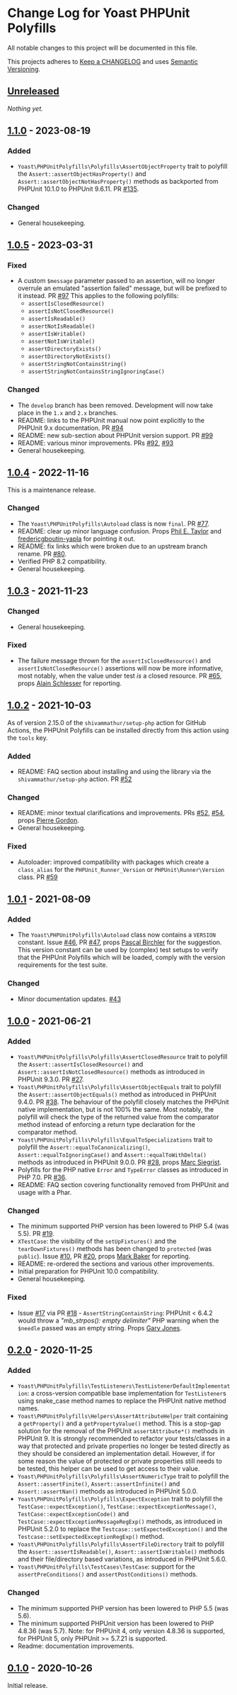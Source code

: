 # Change Log for Yoast PHPUnit Polyfills

All notable changes to this project will be documented in this file.

This projects adheres to [Keep a CHANGELOG](http://keepachangelog.com/) and uses [Semantic Versioning](http://semver.org/).


## [Unreleased]

_Nothing yet._

## [1.1.0] - 2023-08-19

### Added
* `Yoast\PHPUnitPolyfills\Polyfills\AssertObjectProperty` trait to polyfill the `Assert::assertObjectHasProperty()` and `Assert::assertObjectNotHasProperty()` methods as backported from PHPUnit 10.1.0 to PHPUnit 9.6.11. PR [#135].

### Changed
* General housekeeping.

[#135]: https://github.com/Yoast/PHPUnit-Polyfills/pull/135


## [1.0.5] - 2023-03-31

### Fixed
* A custom `$message` parameter passed to an assertion, will no longer overrule an emulated "assertion failed" message, but will be prefixed to it instead. PR [#97]
    This applies to the following polyfills:
    - `assertIsClosedResource()`
    - `assertIsNotClosedResource()`
    - `assertIsReadable()`
    - `assertNotIsReadable()`
    - `assertIsWritable()`
    - `assertNotIsWritable()`
    - `assertDirectoryExists()`
    - `assertDirectoryNotExists()`
    - `assertStringNotContainsString()`
    - `assertStringNotContainsStringIgnoringCase()`

### Changed
* The `develop` branch has been removed. Development will now take place in the `1.x` and `2.x` branches.
* README: links to the PHPUnit manual now point explicitly to the PHPUnit 9.x documentation. PR [#94]
* README: new sub-section about PHPUnit version support. PR [#99]
* README: various minor improvements. PRs [#92], [#93]
* General housekeeping.

[#92]: https://github.com/Yoast/PHPUnit-Polyfills/pull/92
[#93]: https://github.com/Yoast/PHPUnit-Polyfills/pull/93
[#94]: https://github.com/Yoast/PHPUnit-Polyfills/pull/94
[#97]: https://github.com/Yoast/PHPUnit-Polyfills/pull/97
[#99]: https://github.com/Yoast/PHPUnit-Polyfills/pull/99


## [1.0.4] - 2022-11-16

This is a maintenance release.

### Changed
* The `Yoast\PHPUnitPolyfills\Autoload` class is now `final`. PR [#77].
* README: clear up minor language confusion. Props [Phil E. Taylor] and [fredericgboutin-yapla] for pointing it out.
* README: fix links which were broken due to an upstream branch rename. PR [#80].
* Verified PHP 8.2 compatibility.
* General housekeeping.

[#77]: https://github.com/Yoast/PHPUnit-Polyfills/pull/77
[#80]: https://github.com/Yoast/PHPUnit-Polyfills/pull/80


## [1.0.3] - 2021-11-23

### Changed
* General housekeeping.

### Fixed
* The failure message thrown for the `assertIsClosedResource()` and `assertIsNotClosedResource()` assertions will now be more informative, most notably, when the value under test _is_ a closed resource. PR [#65], props [Alain Schlesser] for reporting.

[#65]: https://github.com/Yoast/PHPUnit-Polyfills/pull/65


## [1.0.2] - 2021-10-03

As of version 2.15.0 of the `shivammathur/setup-php` action for GitHub Actions, the PHPUnit Polyfills can be installed directly from this action using the `tools` key.

### Added
* README: FAQ section about installing and using the library via the `shivammathur/setup-php` action. PR [#52]

### Changed
* README: minor textual clarifications and improvements. PRs [#52], [#54], props [Pierre Gordon].
* General housekeeping.

### Fixed
* Autoloader: improved compatibility with packages which create a `class_alias` for the `PHPUnit_Runner_Version` or `PHPUnit\Runner\Version` class. PR [#59]

[#52]: https://github.com/Yoast/PHPUnit-Polyfills/pull/52
[#54]: https://github.com/Yoast/PHPUnit-Polyfills/pull/54
[#59]: https://github.com/Yoast/PHPUnit-Polyfills/pull/59


## [1.0.1] - 2021-08-09

### Added
* The `Yoast\PHPUnitPolyfills\Autoload` class now contains a `VERSION` constant. Issue [#46], PR [#47], props [Pascal Birchler] for the suggestion.
    This version constant can be used by (complex) test setups to verify that the PHPUnit Polyfills which will be loaded, comply with the version requirements for the test suite.

### Changed
* Minor documentation updates. [#43]

[#43]: https://github.com/Yoast/PHPUnit-Polyfills/pull/43
[#46]: https://github.com/Yoast/PHPUnit-Polyfills/issues/46
[#47]: https://github.com/Yoast/PHPUnit-Polyfills/pull/47


## [1.0.0] - 2021-06-21

### Added
* `Yoast\PHPUnitPolyfills\Polyfills\AssertClosedResource` trait to polyfill the `Assert::assertIsClosedResource()` and `Assert::assertIsNotClosedResource()` methods as introduced in PHPUnit 9.3.0. PR [#27].
* `Yoast\PHPUnitPolyfills\Polyfills\AssertObjectEquals` trait to polyfill the `Assert::assertObjectEquals()` method as introduced in PHPUnit 9.4.0. PR [#38].
    The behaviour of the polyfill closely matches the PHPUnit native implementation, but is not 100% the same.
    Most notably, the polyfill will check the type of the returned value from the comparator method instead of enforcing a return type declaration for the comparator method.
* `Yoast\PHPUnitPolyfills\Polyfills\EqualToSpecializations` trait to polyfill the `Assert::equalToCanonicalizing()`, `Assert::equalToIgnoringCase()` and `Assert::equalToWithDelta()` methods as introduced in PHPUnit 9.0.0. PR [#28], props [Marc Siegrist].
* Polyfills for the PHP native `Error` and `TypeError` classes as introduced in PHP 7.0. PR [#36].
* README: FAQ section covering functionality removed from PHPUnit and usage with a Phar.

### Changed
* The minimum supported PHP version has been lowered to PHP 5.4 (was 5.5). PR [#19].
* `XTestCase`: the visibility of the `setUpFixtures()` and the `tearDownFixtures()` methods has been changed to `protected` (was `public`). Issue [#10], PR [#20], props [Mark Baker] for reporting.
* README: re-ordered the sections and various other improvements.
* Initial preparation for PHPUnit 10.0 compatibility.
* General housekeeping.

### Fixed
* Issue [#17] via PR [#18] - `AssertStringContainString`: PHPUnit < 6.4.2 would throw a _"mb_strpos(): empty delimiter"_ PHP warning when the `$needle` passed was an empty string. Props [Gary Jones].

[#10]: https://github.com/Yoast/PHPUnit-Polyfills/issues/10
[#17]: https://github.com/Yoast/PHPUnit-Polyfills/issues/17
[#18]: https://github.com/Yoast/PHPUnit-Polyfills/pull/18
[#19]: https://github.com/Yoast/PHPUnit-Polyfills/pull/19
[#20]: https://github.com/Yoast/PHPUnit-Polyfills/pull/20
[#27]: https://github.com/Yoast/PHPUnit-Polyfills/pull/27
[#28]: https://github.com/Yoast/PHPUnit-Polyfills/pull/28
[#36]: https://github.com/Yoast/PHPUnit-Polyfills/pull/36
[#38]: https://github.com/Yoast/PHPUnit-Polyfills/pull/38


## [0.2.0] - 2020-11-25

### Added
* `Yoast\PHPUnitPolyfills\TestListeners\TestListenerDefaultImplementation`: a cross-version compatible base implementation for `TestListener`s using snake_case method names to replace the PHPUnit native method names.
* `Yoast\PHPUnitPolyfills\Helpers\AssertAttributeHelper` trait containing a `getProperty()` and a `getPropertyValue()` method.
    This is a stop-gap solution for the removal of the PHPUnit `assertAttribute*()` methods in PHPUnit 9.
    It is strongly recommended to refactor your tests/classes in a way that protected and private properties no longer be tested directly as they should be considered an implementation detail.
    However, if for some reason the value of protected or private properties still needs to be tested, this helper can be used to get access to their value.
* `Yoast\PHPUnitPolyfills\Polyfills\AssertNumericType` trait to polyfill the `Assert::assertFinite()`, `Assert::assertInfinite()` and `Assert::assertNan()` methods as introduced in PHPUnit 5.0.0.
* `Yoast\PHPUnitPolyfills\Polyfills\ExpectException` trait to polyfill the `TestCase::expectException()`, `TestCase::expectExceptionMessage()`, `TestCase::expectExceptionCode()` and `TestCase::expectExceptionMessageRegExp()` methods, as introduced in PHPUnit 5.2.0 to replace the `Testcase::setExpectedException()` and the `Testcase::setExpectedExceptionRegExp()` method.
* `Yoast\PHPUnitPolyfills\Polyfills\AssertFileDirectory` trait to polyfill the `Assert::assertIsReadable()`, `Assert::assertIsWritable()` methods and their file/directory based variations, as introduced in PHPUnit 5.6.0.
* `Yoast\PHPUnitPolyfills\TestCases\TestCase`: support for the `assertPreConditions()` and `assertPostConditions()` methods.

### Changed
* The minimum supported PHP version has been lowered to PHP 5.5 (was 5.6).
* The minimum supported PHPUnit version has been lowered to PHP 4.8.36 (was 5.7).
    Note: for PHPUnit 4, only version 4.8.36 is supported, for PHPUnit 5, only PHPUnit >= 5.7.21 is supported.
* Readme: documentation improvements.


## [0.1.0] - 2020-10-26

Initial release.


[Unreleased]: https://github.com/Yoast/PHPUnit-Polyfills/compare/main...HEAD
[1.1.0]: https://github.com/Yoast/PHPUnit-Polyfills/compare/1.0.5...1.1.0
[1.0.5]: https://github.com/Yoast/PHPUnit-Polyfills/compare/1.0.4...1.0.5
[1.0.4]: https://github.com/Yoast/PHPUnit-Polyfills/compare/1.0.3...1.0.4
[1.0.3]: https://github.com/Yoast/PHPUnit-Polyfills/compare/1.0.2...1.0.3
[1.0.2]: https://github.com/Yoast/PHPUnit-Polyfills/compare/1.0.1...1.0.2
[1.0.1]: https://github.com/Yoast/PHPUnit-Polyfills/compare/1.0.0...1.0.1
[1.0.0]: https://github.com/Yoast/PHPUnit-Polyfills/compare/0.2.0...1.0.0
[0.2.0]: https://github.com/Yoast/PHPUnit-Polyfills/compare/0.1.0...0.2.0
[0.1.0]: https://github.com/Yoast/PHPUnit-Polyfills/compare/e8f8b7a73737aa9a5974bd9c73d2bd8d09f69873...0.1.0

[Alain Schlesser]: https://github.com/schlessera
[fredericgboutin-yapla]: https://github.com/fredericgboutin-yapla
[Gary Jones]: https://github.com/GaryJones
[Marc Siegrist]: https://github.com/mergeMarc
[Mark Baker]: https://github.com/MarkBaker
[Pascal Birchler]: https://github.com/swissspidy
[Phil E. Taylor]: https://github.com/PhilETaylor
[Pierre Gordon]: https://github.com/pierlon
